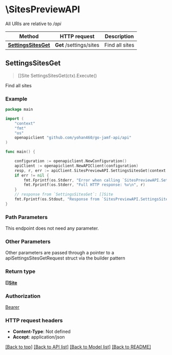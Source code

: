 # \SitesPreviewAPI

All URIs are relative to */api*

Method | HTTP request | Description
------------- | ------------- | -------------
[**SettingsSitesGet**](SitesPreviewAPI.md#SettingsSitesGet) | **Get** /settings/sites | Find all sites 



## SettingsSitesGet

> []Site SettingsSitesGet(ctx).Execute()

Find all sites 



### Example

```go
package main

import (
    "context"
    "fmt"
    "os"
    openapiclient "github.com/yohan460/go-jamf-api/api"
)

func main() {

    configuration := openapiclient.NewConfiguration()
    apiClient := openapiclient.NewAPIClient(configuration)
    resp, r, err := apiClient.SitesPreviewAPI.SettingsSitesGet(context.Background()).Execute()
    if err != nil {
        fmt.Fprintf(os.Stderr, "Error when calling `SitesPreviewAPI.SettingsSitesGet``: %v\n", err)
        fmt.Fprintf(os.Stderr, "Full HTTP response: %v\n", r)
    }
    // response from `SettingsSitesGet`: []Site
    fmt.Fprintf(os.Stdout, "Response from `SitesPreviewAPI.SettingsSitesGet`: %v\n", resp)
}
```

### Path Parameters

This endpoint does not need any parameter.

### Other Parameters

Other parameters are passed through a pointer to a apiSettingsSitesGetRequest struct via the builder pattern


### Return type

[**[]Site**](Site.md)

### Authorization

[Bearer](../README.md#Bearer)

### HTTP request headers

- **Content-Type**: Not defined
- **Accept**: application/json

[[Back to top]](#) [[Back to API list]](../README.md#documentation-for-api-endpoints)
[[Back to Model list]](../README.md#documentation-for-models)
[[Back to README]](../README.md)

